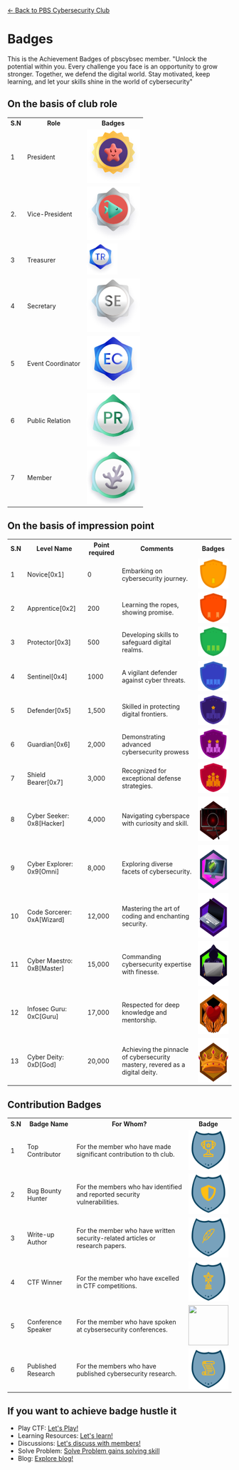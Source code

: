 [← Back to PBS Cybersecurity Club](https://pbscybsec.github.io/)
# Badges
This is the Achievement Badges of pbscybsec member.
"Unlock the potential within you. Every challenge you face is an opportunity to grow stronger. Together, we defend the digital world. Stay motivated, keep learning, and let your skills shine in the world of cybersecurity"

## On the basis of club role
<table>
<tr>
<th>S.N</th>
<th>Role</th>
<th>Badges</th>
</tr>
<tr>
<td>1</td> 
<td>President</td>
<td><img src="badges/president.svg"></td>
</tr>
<tr>
<td>2.</td> 
<td>Vice-President</td>
<td><img src="badges/vice-president.svg"></td>
</tr>
<tr>
<td>3</td> 
<td>Treasurer</td>
<td><img src="badges/treasurer.svg" width="70" height="70"></td>
</tr>
<tr>
<td>4</td>
<td>Secretary</td>
<td><img src="badges/secretary.svg"></td>
</tr>
<tr>
<td>5</td>
<td>Event Coordinator</td>
<td><img src="badges/event_organizer.svg"></td>
</tr>
<tr>
<td>6</td>
<td>Public Relation</td>
<td><img src="badges/public_relations.svg"></td>
</tr>
<tr>
<td>7</td>
<td>Member</td> 
<td><img src="badges/member.svg"></td>
</tr>
</table>

## On the basis of impression point

<table>
<tr>
<th>S.N</th>
<th>Level Name</th>
<th>Point required</th>
<th>Comments</th>
<th>Badges</th>
</tr>
<tr>
<td>1</td>
<td>Novice[0x1]</td>
<td>0</td>
<td>Embarking on cybersecurity journey.</td>
<td><img src="badges/novice.svg"></td>
</tr>
<tr>
<td>2</td>
<td>Apprentice[0x2]</td>
<td>200</td>
<td>Learning the ropes, showing promise.</td>
<td><img src="badges/apprentice.svg"></td>
</tr>
<tr>
<td>3</td>
<td>Protector[0x3]</td>
<td>500</td>
<td>Developing skills to safeguard digital realms.</td>
<td><img src="badges/Protector.svg"></td>
</tr>
<tr>
<td>4</td>
<td>Sentinel[0x4]</td>
<td>1000</td>
<td>A vigilant defender against cyber threats.</td>
<td><img src="badges/sentinel.svg"></td>
</tr>
<tr>
<td>5</td>
<td>Defender[0x5]</td>
<td>1,500</td>
<td>Skilled in protecting digital frontiers.</td>
<td><img src="badges/defender.svg"></td>
</tr>
<tr>
<td>6</td>
<td>Guardian[0x6]</td>
<td>2,000</td>
<td>Demonstrating advanced cybersecurity prowess</td>
<td><img src="badges/guardian.svg"></td>
</tr>
<tr>
<td>7</td>
<td>Shield Bearer[0x7]</td>
<td>3,000</td>
<td>Recognized for exceptional defense strategies.</td>
<td><img src="badges/0X7.svg"></td>
</tr>
<tr>
<td>8</td>
<td>Cyber Seeker: 0x8[Hacker]</td>
<td>4,000</td>
<td>Navigating cyberspace with curiosity and skill.</td>
<td><img src="badges/0x8.svg" width="100" height="100"></td>
</tr>
<tr>
<td>9</td>
<td>Cyber Explorer: 0x9[Omni]</td>
<td>8,000</td>
<td> Exploring diverse facets of cybersecurity.</td>
<td><img src="badges/0x9.svg" width="100" height="100"></td>
</tr>
<tr>
<td>10</td>
<td>Code Sorcerer: 0xA[Wizard]</td>
<td>12,000</td>
<td>Mastering the art of coding and enchanting security.</td>
<td><img src="badges/0xA.svg" width="100" height="100"></td>
</tr>
<tr>
<td>11</td>
<td>Cyber Maestro: 0xB[Master]</td>
<td>15,000</td>
<td>Commanding cybersecurity expertise with finesse.</td>
<td><img src="badges/0xB.svg" width="100" height="100"></td>
</tr>
<tr>
<td>12</td>
<td>Infosec Guru: 0xC[Guru]</td>
<td>17,000</td>
<td>Respected for deep knowledge and mentorship.</td>
<td><img src="badges/0xC.svg" width="100" height="100"></td>
</tr>
<tr>
<td>13</td>
<td>Cyber Deity: 0xD[God]</td>
<td>20,000</td>
<td>Achieving the pinnacle of cybersecurity mastery, revered as a digital deity.</td>
<td><img src="badges/god.svg" width="100" height="100"></td>
</tr>
</table>

## Contribution Badges

<table>
<tr>
<th>S.N</th>
<th>Badge Name</th>
<th>For Whom?</th>
<th>Badge</th>
</tr>
<tr>
<td>1</td>
<td>Top Contributor</td>
<td>For the member who have made significant contribution to th club.</td>
<td><img src="badges/Top.svg" width="90" height="90"></td>
</tr>
<tr>
<td>2</td>
<td>Bug Bounty Hunter</td>
<td>For the members who hav identified and reported security vulnerabilities.</td>
<td><img src="badges/bounty.svg" width="90" height="90"></td>
</tr>
<tr>
<td>3</td>
<td>Write-up Author</td>
<td>For the member who have written security-related articles or research papers.</td>
<td><img src="badges/Write-up.svg" width="90" height="90"></td>
</tr>
<tr>
<td>4</td>
<td>CTF Winner</td>
<td>For the member who have excelled in CTF competitions.</td>
<td><img src="badges/CTF.svg" width="90" height="90"></td>
</tr>
<tr>
<td>5</td>
<td>Conference Speaker</td>
<td>For the member who have spoken at cybsersecurity conferences.</td>
<td><img src="https://pbscybsec.github.io/Badges/badges/conferences.svg" width="90" height="90"></td>
</tr>
<tr>
<td>6</td>
<td>Published Research</td>
<td>For the members who have published cybersecurity research.</td>
<td><img src="badges/researcher.svg" width="90" height="90"></td>
</tr> 
</table>

## If you want to achieve badge hustle it

- Play CTF: <a href="https://pbscybsec.github.io">Let's Play!</a>
- Learning Resources: <a href="https://pbscybsec.github.io/">Let's learn!</a>
- Discussions: <a href="https://pbscybsec.github.io/">Let's discuss with members!</a>
- Solve Problem: <a href="https://hackerrank.com/hackthis-1">Solve Problem gains solving skill</a>
- Blog: <a href="https://pbscybsec.github.io/blog.html">Explore blog!</a>
